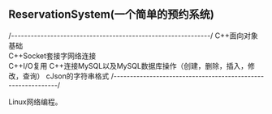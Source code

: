 ## ReservationSystem(一个简单的预约系统)

/-------------------------------------------------------------/
C++面向对象基础                                            
C++Socket套接字网络连接                                    
C++I/O复用
C++连接MySQL以及MySQL数据库操作（创建，删除，插入，修改，查询）
cJson的字符串格式
/-------------------------------------------------------------/

Linux网络编程。
